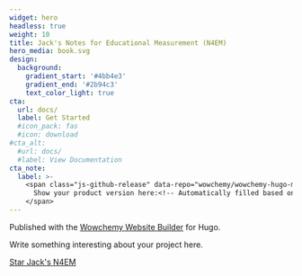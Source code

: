 ```yaml
---
widget: hero
headless: true
weight: 10
title: Jack's Notes for Educational Measurement (N4EM)
hero_media: book.svg
design:
  background:
    gradient_start: '#4bb4e3'
    gradient_end: '#2b94c3'
    text_color_light: true
cta:
  url: docs/
  label: Get Started
  #icon_pack: fas
  #icon: download
#cta_alt:
  #url: docs/
  #label: View Documentation
cta_note:
  label: >-
    <span class="js-github-release" data-repo="wowchemy/wowchemy-hugo-modules">
      Show your product version here:<!-- Automatically filled based on data-repo value -->
    </span>
---
```


Published with the [Wowchemy Website Builder](https://wowchemy.com/) for Hugo.

Write something interesting about your project here.

<a class="github-button" href="https://github.com/tsai-jiewen/N4EM/" data-icon="octicon-star" data-size="large" data-show-count="true" aria-label="Star Wowchemy Website Builder for Hugo">Star Jack's N4EM</a><br>


